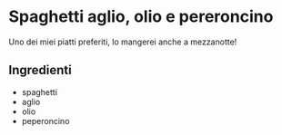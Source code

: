# Spaghetti aglio, olio e pereroncino

Uno dei miei piatti preferiti, lo mangerei anche a mezzanotte!

## Ingredienti

* spaghetti
* aglio
* olio
* peperoncino
